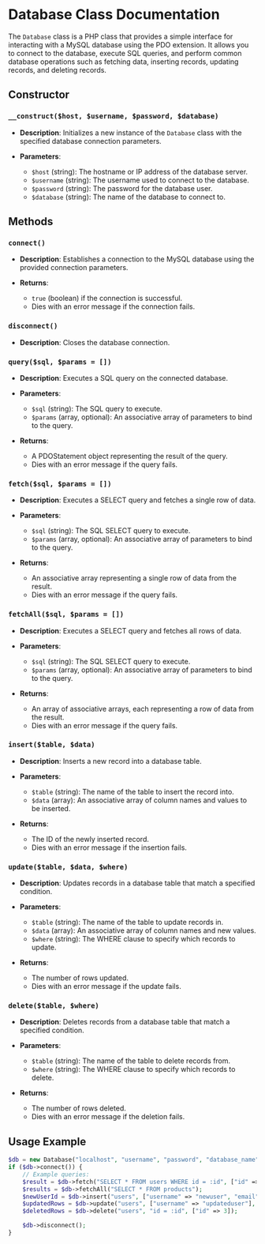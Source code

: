 # Database Class Documentation

The `Database` class is a PHP class that provides a simple interface for interacting with a MySQL database using the PDO extension. It allows you to connect to the database, execute SQL queries, and perform common database operations such as fetching data, inserting records, updating records, and deleting records.

## Constructor

### `__construct($host, $username, $password, $database)`

- **Description**: Initializes a new instance of the `Database` class with the specified database connection parameters.
  
- **Parameters**:
  - `$host` (string): The hostname or IP address of the database server.
  - `$username` (string): The username used to connect to the database.
  - `$password` (string): The password for the database user.
  - `$database` (string): The name of the database to connect to.

## Methods

### `connect()`

- **Description**: Establishes a connection to the MySQL database using the provided connection parameters.

- **Returns**:
  - `true` (boolean) if the connection is successful.
  - Dies with an error message if the connection fails.

### `disconnect()`

- **Description**: Closes the database connection.

### `query($sql, $params = [])`

- **Description**: Executes a SQL query on the connected database.

- **Parameters**:
  - `$sql` (string): The SQL query to execute.
  - `$params` (array, optional): An associative array of parameters to bind to the query.

- **Returns**:
  - A PDOStatement object representing the result of the query.
  - Dies with an error message if the query fails.

### `fetch($sql, $params = [])`

- **Description**: Executes a SELECT query and fetches a single row of data.

- **Parameters**:
  - `$sql` (string): The SQL SELECT query to execute.
  - `$params` (array, optional): An associative array of parameters to bind to the query.

- **Returns**:
  - An associative array representing a single row of data from the result.
  - Dies with an error message if the query fails.

### `fetchAll($sql, $params = [])`

- **Description**: Executes a SELECT query and fetches all rows of data.

- **Parameters**:
  - `$sql` (string): The SQL SELECT query to execute.
  - `$params` (array, optional): An associative array of parameters to bind to the query.

- **Returns**:
  - An array of associative arrays, each representing a row of data from the result.
  - Dies with an error message if the query fails.

### `insert($table, $data)`

- **Description**: Inserts a new record into a database table.

- **Parameters**:
  - `$table` (string): The name of the table to insert the record into.
  - `$data` (array): An associative array of column names and values to be inserted.

- **Returns**:
  - The ID of the newly inserted record.
  - Dies with an error message if the insertion fails.

### `update($table, $data, $where)`

- **Description**: Updates records in a database table that match a specified condition.

- **Parameters**:
  - `$table` (string): The name of the table to update records in.
  - `$data` (array): An associative array of column names and new values.
  - `$where` (string): The WHERE clause to specify which records to update.

- **Returns**:
  - The number of rows updated.
  - Dies with an error message if the update fails.

### `delete($table, $where)`

- **Description**: Deletes records from a database table that match a specified condition.

- **Parameters**:
  - `$table` (string): The name of the table to delete records from.
  - `$where` (string): The WHERE clause to specify which records to delete.

- **Returns**:
  - The number of rows deleted.
  - Dies with an error message if the deletion fails.

## Usage Example

```php
$db = new Database("localhost", "username", "password", "database_name");
if ($db->connect()) {
    // Example queries:
    $result = $db->fetch("SELECT * FROM users WHERE id = :id", ["id" => 1]);
    $results = $db->fetchAll("SELECT * FROM products");
    $newUserId = $db->insert("users", ["username" => "newuser", "email" => "newuser@example.com"]);
    $updatedRows = $db->update("users", ["username" => "updateduser"], "id = :id", ["id" => 2]);
    $deletedRows = $db->delete("users", "id = :id", ["id" => 3]);

    $db->disconnect();
}
